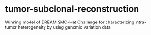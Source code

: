 # tumor-subclonal-reconstruction
Winning model of DREAM SMC-Het Challenge for characterizing intra-tumor heterogeneity by using genomic variation data
